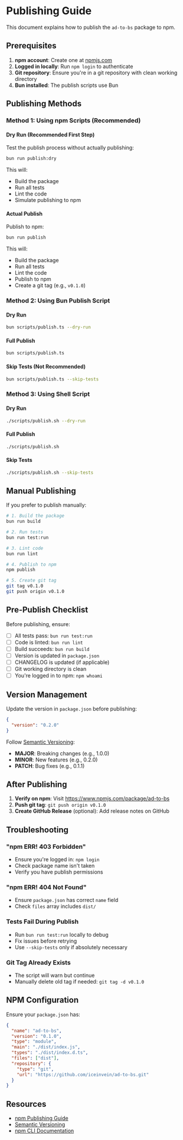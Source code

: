 # Publishing Guide

This document explains how to publish the `ad-to-bs` package to npm.

## Prerequisites

1. **npm account**: Create one at [npmjs.com](https://www.npmjs.com)
2. **Logged in locally**: Run `npm login` to authenticate
3. **Git repository**: Ensure you're in a git repository with clean working directory
4. **Bun installed**: The publish scripts use Bun

## Publishing Methods

### Method 1: Using npm Scripts (Recommended)

#### Dry Run (Recommended First Step)
Test the publish process without actually publishing:

```bash
bun run publish:dry
```

This will:
- Build the package
- Run all tests
- Lint the code
- Simulate publishing to npm

#### Actual Publish
Publish to npm:

```bash
bun run publish
```

This will:
- Build the package
- Run all tests
- Lint the code
- Publish to npm
- Create a git tag (e.g., `v0.1.0`)

### Method 2: Using Bun Publish Script

#### Dry Run
```bash
bun scripts/publish.ts --dry-run
```

#### Full Publish
```bash
bun scripts/publish.ts
```

#### Skip Tests (Not Recommended)
```bash
bun scripts/publish.ts --skip-tests
```

### Method 3: Using Shell Script

#### Dry Run
```bash
./scripts/publish.sh --dry-run
```

#### Full Publish
```bash
./scripts/publish.sh
```

#### Skip Tests
```bash
./scripts/publish.sh --skip-tests
```

## Manual Publishing

If you prefer to publish manually:

```bash
# 1. Build the package
bun run build

# 2. Run tests
bun run test:run

# 3. Lint code
bun run lint

# 4. Publish to npm
npm publish

# 5. Create git tag
git tag v0.1.0
git push origin v0.1.0
```

## Pre-Publish Checklist

Before publishing, ensure:

- [ ] All tests pass: `bun run test:run`
- [ ] Code is linted: `bun run lint`
- [ ] Build succeeds: `bun run build`
- [ ] Version is updated in `package.json`
- [ ] CHANGELOG is updated (if applicable)
- [ ] Git working directory is clean
- [ ] You're logged in to npm: `npm whoami`

## Version Management

Update the version in `package.json` before publishing:

```json
{
  "version": "0.2.0"
}
```

Follow [Semantic Versioning](https://semver.org/):
- **MAJOR**: Breaking changes (e.g., 1.0.0)
- **MINOR**: New features (e.g., 0.2.0)
- **PATCH**: Bug fixes (e.g., 0.1.1)

## After Publishing

1. **Verify on npm**: Visit https://www.npmjs.com/package/ad-to-bs
2. **Push git tag**: `git push origin v0.1.0`
3. **Create GitHub Release** (optional): Add release notes on GitHub

## Troubleshooting

### "npm ERR! 403 Forbidden"
- Ensure you're logged in: `npm login`
- Check package name isn't taken
- Verify you have publish permissions

### "npm ERR! 404 Not Found"
- Ensure `package.json` has correct `name` field
- Check `files` array includes `dist/`

### Tests Fail During Publish
- Run `bun run test:run` locally to debug
- Fix issues before retrying
- Use `--skip-tests` only if absolutely necessary

### Git Tag Already Exists
- The script will warn but continue
- Manually delete old tag if needed: `git tag -d v0.1.0`

## NPM Configuration

Ensure your `package.json` has:

```json
{
  "name": "ad-to-bs",
  "version": "0.1.0",
  "type": "module",
  "main": "./dist/index.js",
  "types": "./dist/index.d.ts",
  "files": ["dist"],
  "repository": {
    "type": "git",
    "url": "https://github.com/iceinvein/ad-to-bs.git"
  }
}
```

## Resources

- [npm Publishing Guide](https://docs.npmjs.com/packages-and-modules/contributing-packages-to-the-registry)
- [Semantic Versioning](https://semver.org/)
- [npm CLI Documentation](https://docs.npmjs.com/cli)

